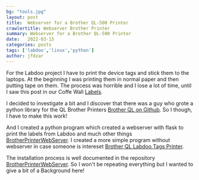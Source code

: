 ```yaml
---
bg: "tools.jpg"
layout: post
title:  Webserver for a Brother QL-500 Printer
crawlertitle: Webserver Brother Printer
summary: Webserver for a Brother QL-500 Printer
date:   2022-03-15
categories: posts
tags: ['labdoo','linux','python']
author: jfdzar
---
```


For the Labdoo project I have to print the device tags and stick them to the laptops.
At the beginning I was printing them in normal paper and then putting tape on them.
The process was horrible and I lose a lot of time, until I saw this post in our Coffe Wall [Labels](https://platform.labdoo.org/de/content/labels).</br>

I decided to investigate a bit and I discover that there was a guy who grote a python library for the QL Brother Printers [Brother QL on Github](https://github.com/pklaus/brother_ql). So I though, I have to make this work!

And I created a python program which created a webserver with flask to print the labels from Labdoo and much other things [BrotherPrinterWebServer](https://github.com/jfdzar/BrotherPrinterWebServer). I created a more simple program without webserver in case someone is intereset [Brother QL Labdoo Tags Printer](https://github.com/jfdzar/brother_ql_labdoo_tags_printer).

The installation process is well documented in the repository [BrotherPrinterWebServer](https://github.com/jfdzar/BrotherPrinterWebServer). So I won't be repeating everything but I wanted to give a bit of a Background here!

